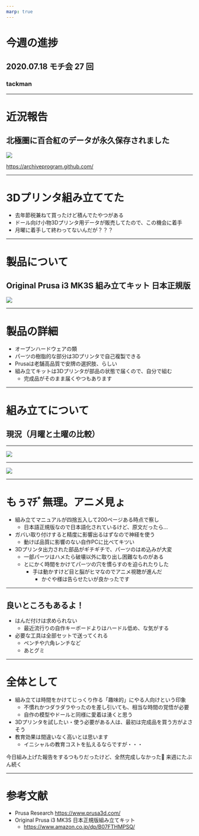 ```yaml
---
marp: true
---
```


# 今週の進捗

## 2020.07.18 モチ会 27 回

### tackman

---

# 近況報告

## 北極圏に百合紅のデータが永久保存されました

![](arctic.png)

https://archiveprogram.github.com/

---

# 3Dプリンタ組み立ててた

- 去年節税兼ねて買ったけど積んでたやつがある
- ドール向け小物3Dプリンタ用データが販売してたので、この機会に着手
- 月曜に着手して終わってないんだが？？？

---

# 製品について

## Original Prusa i3 MK3S 組み立てキット 日本正規版

![](prusa.jpg) 

---

# 製品の詳細

- オープンハードウェアの類
- パーツの樹脂的な部分は3Dプリンタで自己複製できる
- Prusaは老舗高品質で安牌の選択肢、らしい
- 組み立てキットは3Dプリンタが部品の状態で届くので、自分で組む
  - 完成品がそのまま届くやつもあります

---

# 組み立てについて

## 現況（月曜と土曜の比較）

---

![](mon.jpg)

---

![](sat.jpg)

---

# もぅﾏﾁﾞ無理。アニメ見ょ

- 組み立てマニュアルが四捨五入して200ページある時点で察し
  - 日本語正規版なので日本語化されているけど、原文だったら…
- ガバい取り付けすると精度に影響出るはずなので神経を使う
  - 動けば品質に影響のない自作PCに比べてキツい
- 3Dプリンタ出力された部品がギチギチで、パーツのはめ込みが大変
  - 一部パーツはハメたら破壊以外に取り出し困難なものがある
  - とにかく時間をかけてパーツの穴を慣らすのを迫られたりした
    - 手は動かすけど目と脳がヒマなのでアニメ視聴が進んだ
      - かぐや様は告らせたいが良かったです

---

## 良いところもあるよ！

- はんだ付けは求められない
  - 最近流行りの自作キーボードよりはハードル低め、な気がする
- 必要な工具は全部セットで送ってくれる
  - ペンチや六角レンチなど
  - あとグミ

---

# 全体として

- 組み立ては時間をかけてじっくり作る「趣味的」にやる人向けという印象
  - 不慣れかつダラダラやったのを差し引いても、相当な時間の覚悟が必要
  - 自作の模型やドールと同様に愛着は湧くと思う
- 3Dプリンタを試したい・使う必要がある人は、最初は完成品を買う方がよさそう
- 教育効果は間違いなく高いとは思います
  - イニシャルの教育コストを払えるならですが・・・

今日組み上げた報告をするつもりだったけど、全然完成しなかった💢
来週にたぶん続く

---

# 参考文献

- Prusa Research https://www.prusa3d.com/
- Original Prusa i3 MK3S 日本正規版組み立てキット
  - https://www.amazon.co.jp/dp/B07FTHMPSQ/
